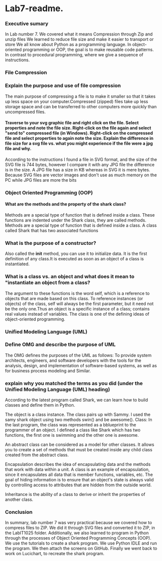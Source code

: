 # Lab7-readme.
### Executive sumary
In Lab number 7. We covered what it means Compression through Zip and unzip files 
We learned to reduce file size and make it easier to transport or store
We all know about Python as a programming language. In object-oriented programming or OOP, the goal is to make reusable code patterns. In contrast to procedural programming, where we give a sequence of instructions.
### File Compression
### Explain the purpose and use of file compression
The main purpose of compressing a file is to make it smaller so that it takes up less space on your computer.Compressed (zipped) files take up less storage space and can be transferred to other computers more quickly than uncompressed files.
#### Traverse to your svg graphic file and right click on the file.  Select properties and note the file size.  Right-click on the file again and select "send to" compressed file (in Windows).  Right-click on the compressed file and select properties to again note the size.  Explain the difference in file size for a svg file vs. what you might experience if the file were a jpg file and why.  
According to the instructions I found a file in SVG format, and the size of the SVG file is 744 bytes, however I compare it with any JPG file the difference is in the size. A JPG file has a size in KB whereas in SVG it is mere bytes. Because SVG files are vector images and don't use as much memory on the PC while JPG files are more the bits
### Object Oriented Programming (OOP) 
#### What are the methods and the property of the shark class? 
Methods are a special type of function that is defined inside a class. These functions are indented under the Shark class, they are called methods. Methods are a special type of function that is defined inside a class. A class called Shark that has two associated functions
### What is the purpose of a constructor? 
Also called the __init__ method, you can use it to initialize data. It is the first definition of any class.It is executed as soon as an object of a class is instantiated.
### What is a class vs. an object and what does it mean to "instantiate an object from a class?
The argument to these functions is the word self, which is a reference to objects that are made based on this class. To reference instances (or objects) of the class, self will always be the first parameter, but it need not be the only one.Thus an object is a specific instance of a class; contains real values instead of variables. The class is one of the defining ideas of object-oriented programming.
### Unified Modeling Language (UML)
### Define OMG and describe the purpose of UML
The OMG defines the purposes of the UML as follows: To provide system architects, engineers, and software developers with the tools for the analysis, design, and implementation of software-based systems, as well as for business process modeling and Similar.
### explain why you matched the terms as you did (under the Unified Modeling Language (UML) heading)
According to the latest program called Shark, we can learn how to build classes and define them in Python.

The object is a class instance. The class pairs up with Sammy. I used the samy shark object using two methods swin() and be awesome().
Class: In the last program, the class was represented as a bblueprint to the programmer of an object. I defined a class like Shark which has two functions, the first one is swimming and the other one is awesome.

An abstract class can be considered as a model for other classes. It allows you to create a set of methods that must be created inside any child class created from the abstract class.

Encapsulation describes the idea of encapsulating data and the methods that work with data within a unit. A class is an example of encapsulation, since it encapsulates all data that is member functions, variables, etc. The goal of hiding information is to ensure that an object's state is always valid by controlling access to attributes that are hidden from the outside world.

Inheritance is the ability of a class to derive or inherit the properties of another class.
### Conclusion
In summary, lab number 7 was very practical because we covered how to compress files to ZIP. We did it through SVG files and converted it to ZIP, in the LabIT1025 folder. Additionally, we also learned to program in Python through the processes of Object Oriented Programming Concepts (OOP). We use the tutorials to create a shark program. We use Python IDLE and run the program. We then attach the screens on GitHub. Finally we went back to work on Lucichart, to recreate the shark program.

